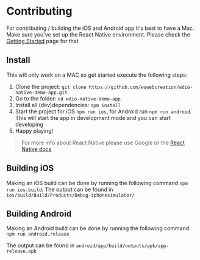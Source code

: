 # Contributing

For contributing / building the iOS and Android app it's best to have a Mac. Make sure you've set up the React Native environment.
Please check the [Getting Started](https://facebook.github.io/react-native/docs/getting-started.html) page for that

## Install
This will only work on a MAC so get started execute the following steps:

1. Clone the project: `git clone https://github.com/wswebcreation/wdio-native-demo-app.git`
2. Go to the folder: `cd wdio-native-demo-app`
3. Install all (dev)dependencies: `npm install`
4. Start the project for iOS `npm run ios`, for Android run `npm run android`. This will start the app in development mode and you can start developing
5. Happy playing!

> For more info about React Native please use Google or the [React Native docs](https://facebook.github.io/react-native/)

## Building iOS
Making an iOS build can be done by running the following command `npm run ios.build`.
The output can be found in `ios/build/Build/Products/Debug-iphonesimulator/`

## Building Android
Making an Android build can be done by running the following command `npm run android.release`

The output can be found in `android/app/build/outputs/apk/app-release.apk`
